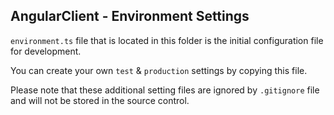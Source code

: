 ## AngularClient - Environment Settings

`environment.ts` file that is located in this folder is the initial configuration file for development.

You can create your own `test` & `production` settings by copying this file.

Please note that these additional setting files are ignored by `.gitignore` file and will not be stored in the source control.
